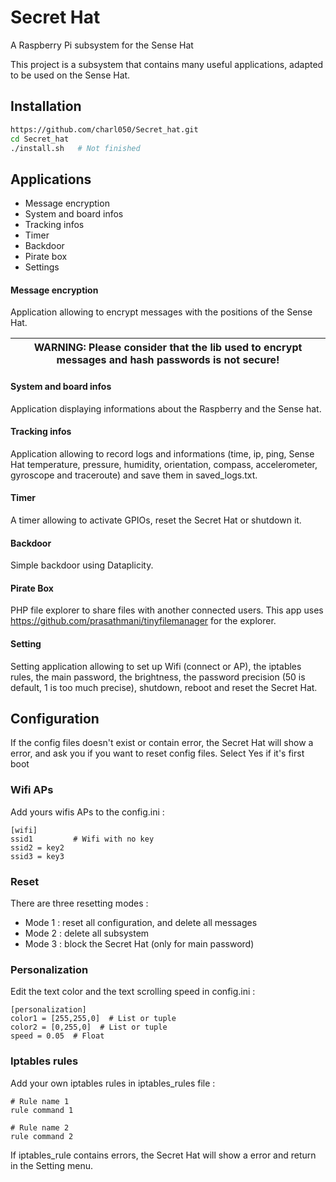# Secret Hat
A Raspberry Pi subsystem for the Sense Hat

This project is a subsystem that contains many useful applications, adapted to be used on the Sense Hat.


## Installation

```bash
https://github.com/charl050/Secret_hat.git
cd Secret_hat
./install.sh   # Not finished
```

## Applications

*  Message encryption
*  System and board infos
*  Tracking infos
*  Timer
*  Backdoor
*  Pirate box
*  Settings

#### Message encryption
Application allowing to encrypt messages with the positions of the Sense Hat. 

| WARNING: Please consider that the lib used to encrypt messages and hash passwords is not secure! |
| --- |
#### System and board infos
Application displaying informations about the Raspberry and the Sense hat.

#### Tracking infos
Application allowing to record logs and informations (time, ip, ping, Sense Hat temperature, pressure, humidity, orientation, compass, accelerometer, gyroscope and traceroute) and save them in saved_logs.txt.

#### Timer
A timer allowing to activate GPIOs, reset the Secret Hat or shutdown it.

#### Backdoor
Simple backdoor using Dataplicity.

#### Pirate Box
PHP file explorer to share files with another connected users. This app uses https://github.com/prasathmani/tinyfilemanager for the explorer.

#### Setting
Setting application allowing to set up Wifi (connect or AP), the iptables rules, the main password, the brightness, the password precision (50 is default, 1 is too much precise), shutdown, reboot and reset the Secret Hat.


## Configuration

If the config files doesn't exist or contain error, the Secret Hat will show a error, and ask you if you want to reset config files. Select Yes if it's first boot

### Wifi APs

Add yours wifis APs to the config.ini : 
```
[wifi]
ssid1         # Wifi with no key
ssid2 = key2
ssid3 = key3
```

### Reset

There are three resetting modes :
* Mode 1 : reset all configuration, and delete all messages
* Mode 2 : delete all subsystem
* Mode 3 : block the Secret Hat (only for main password)

### Personalization

Edit the text color and the text scrolling speed in config.ini :
```
[personalization]
color1 = [255,255,0]  # List or tuple
color2 = [0,255,0]  # List or tuple
speed = 0.05  # Float
```

### Iptables rules

Add your own iptables rules in iptables_rules file :

```
# Rule name 1 
rule command 1

# Rule name 2
rule command 2
```
If iptables_rule contains errors, the Secret Hat will show a error and return in the Setting menu.


